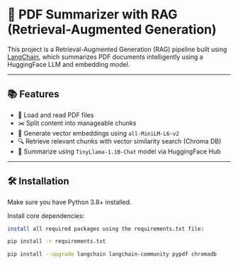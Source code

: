 # 🧠 PDF Summarizer with RAG (Retrieval-Augmented Generation)

This project is a Retrieval-Augmented Generation (RAG) pipeline built using [LangChain](https://www.langchain.com/), which summarizes PDF documents intelligently using a HuggingFace LLM and embedding model.

---

## 📚 Features

- 🧾 Load and read PDF files
- ✂️ Split content into manageable chunks
- 🧠 Generate vector embeddings using `all-MiniLM-L6-v2`
- 🔍 Retrieve relevant chunks with vector similarity search (Chroma DB)
- 📝 Summarize using `TinyLlama-1.1B-Chat` model via HuggingFace Hub

---

## 🛠️ Installation

Make sure you have Python 3.8+ installed.

Install core dependencies:

```bash
install all required packages using the requirements.txt file:

pip install -r requirements.txt

pip install --upgrade langchain langchain-community pypdf chromadb